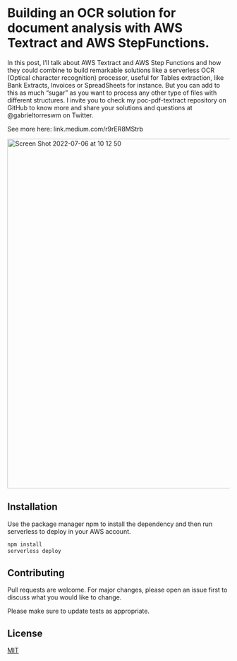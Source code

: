 # Building an OCR solution for document analysis with AWS Textract and AWS StepFunctions.

In this post, I’ll talk about AWS Textract and AWS Step Functions and how they could combine to build remarkable solutions like a serverless OCR (Optical character recognition) processor, useful for Tables extraction, like Bank Extracts, Invoices or SpreadSheets for instance. But you can add to this as much “sugar” as you want to process any other type of files with different structures. I invite you to check my poc-pdf-textract repository on GitHub to know more and share your solutions and questions at @gabrieltorreswm on Twitter.

See more here: link.medium.com/r9rER8MStrb 

<img width="791" alt="Screen Shot 2022-07-06 at 10 12 50" src="https://user-images.githubusercontent.com/9329001/177584223-a04efbed-49d4-4d09-9022-610db266e07b.png">


## Installation

Use the package manager npm to install the dependency and then run serverless to deploy in your AWS account.

```bash
npm install 
serverless deploy 
```

## Contributing
Pull requests are welcome. For major changes, please open an issue first to discuss what you would like to change.

Please make sure to update tests as appropriate.

## License
[MIT](https://choosealicense.com/licenses/mit/)
